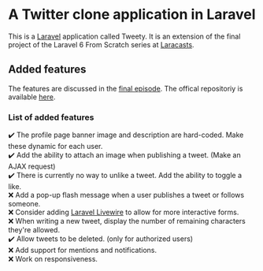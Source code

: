 # A Twitter clone application in Laravel

This is a [Laravel](https://laravel.com) application called Tweety. It is an extension of the final project of the Laravel 6 From Scratch series at [Laracasts](https://laracasts.com/series/laravel-6-from-scratch).

## Added features

The features are discussed in the [final episode](https://laracasts.com/series/laravel-6-from-scratch/episodes/68). The offical repositoriy is available [here](https://github.com/laracasts/Tweety).

### List of added features
:heavy_check_mark: The profile page banner image and description are hard-coded. Make these dynamic for each user.\
:heavy_check_mark: Add the ability to attach an image when publishing a tweet. (Make an AJAX request)\
:heavy_check_mark: There is currently no way to unlike a tweet. Add the ability to toggle a like.\
:x: Add a pop-up flash message when a user publishes a tweet or follows someone.\
:x: Consider adding [Laravel Livewire](https://laravel-livewire.com) to allow for more interactive forms.\
:x: When writing a new tweet, display the number of remaining characters they're allowed.\
:heavy_check_mark: Allow tweets to be deleted. (only for authorized users)\
:x: Add support for mentions and notifications.\
:x: Work on responsiveness.
